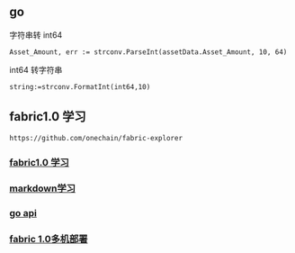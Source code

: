 ## go
字符串转 int64

```
Asset_Amount, err := strconv.ParseInt(assetData.Asset_Amount, 10, 64)
```
int64 转字符串

```
string:=strconv.FormatInt(int64,10) 

```


## fabric1.0 学习

```
https://github.com/onechain/fabric-explorer
```


### [fabric1.0 学习](https://github.com/onechain/fabric-explorer)

### [markdown学习](https://www.zybuluo.com/mdeditor)

### [go api](https://www.kancloud.cn/wizardforcel/golang-stdlib-ref/121498)


### [fabric 1.0多机部署](https://m.baidu.com/from=1013672a/bd_page_type=1/ssid=0/uid=0/pu=usm%401%2Csz%40224_220%2Cta%40iphone___3_537/baiduid=B3C6BF490390679AF241B862AF88597E/w=0_10_/t=iphone/l=3/tc?ref=www_iphone&lid=3054229194654139646&order=4&fm=alop&tj=www_normal_4_0_10_title&vit=osres&m=8&srd=1&cltj=cloud_title&asres=1&title=Fabric1.0%E7%9A%84%E5%A4%9A%E6%9C%BA%E9%83%A8%E7%BD%B2-%E6%B7%B1%E8%93%9D-%E5%8D%9A%E5%AE%A2%E5%9B%AD&dict=30&w_qd=IlPT2AEptyoA_ykwvwga6f1OvgTJKq0iVtjF2TxV0juvjki&sec=22784&di=b467d2d1106f8baf&bdenc=1&nsrc=IlPT2AEptyoA_yixCFOxXnANedT62v3IEQGG_ytK1DK6mlrte4viZQRAUSPaNG_ACoCb9n00sqcGwnOg0W9l6so4g43&clk_info=%7B%22srcid%22%3A%221599%22%2C%22tplname%22%3A%22www_normal%22%2C%22t%22%3A1501144693584%2C%22xpath%22%3A%22div-a-h3%22%7D&sfOpen=1)




